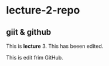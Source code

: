 # lecture-2-repo
## giit & github
This is **lecture** 3.
This has beeen edited.

This is edit frim GitHub.
